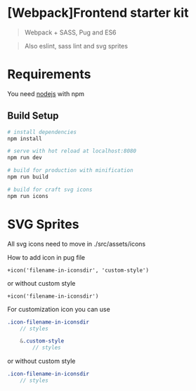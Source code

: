 # [Webpack]Frontend starter kit

> Webpack + SASS, Pug and ES6

> Also eslint, sass lint and svg sprites

# Requirements

You need [nodejs](https://nodejs.org/en/) with npm

## Build Setup

``` bash
# install dependencies
npm install

# serve with hot reload at localhost:8080
npm run dev

# build for production with minification
npm run build

# build for craft svg icons
npm run icons

```

# SVG Sprites

All svg icons need to move in ./src/assets/icons

How to add icon in pug file
```pug
+icon('filename-in-iconsdir', 'custom-style')
```
or without custom style
```pug
+icon('filename-in-iconsdir')
```

For customization icon you can use
```sass
.icon-filename-in-iconsdir
    // styles

    &.custom-style
        // styles
```
or without custom style
```sass
.icon-filename-in-iconsdir
    // styles
```
